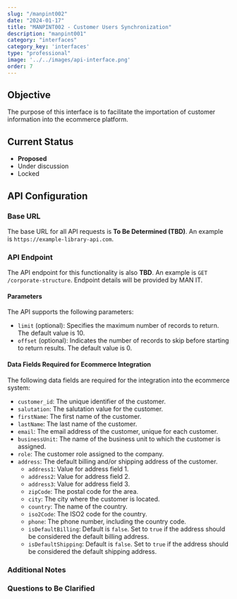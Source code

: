 ```yaml
---
slug: "/manpint002"
date: "2024-01-17"
title: "MANPINT002 - Customer Users Synchronization"
description: "manpint001"
category: "interfaces"
category_key: 'interfaces'
type: "professional"
image: '../../images/api-interface.png'
order: 7
---
```


## Objective

The purpose of this interface is to facilitate the importation of customer information into the ecommerce platform.

## Current Status

- **Proposed**
- Under discussion
- Locked

## API Configuration

### Base URL

The base URL for all API requests is **To Be Determined (TBD)**. An example is `https://example-library-api.com`.

### API Endpoint

The API endpoint for this functionality is also **TBD**. An example is `GET /corporate-structure`. Endpoint details will be provided by MAN IT.

#### Parameters

The API supports the following parameters:

- `limit` (optional): Specifies the maximum number of records to return. The default value is 10.
- `offset` (optional): Indicates the number of records to skip before starting to return results. The default value is 0.

#### Data Fields Required for Ecommerce Integration

The following data fields are required for the integration into the ecommerce system:

- `customer_id`: The unique identifier of the customer.
- `salutation`: The salutation value for the customer.
- `firstName`: The first name of the customer.
- `lastName`: The last name of the customer.
- `email`: The email address of the customer, unique for each customer.
- `businessUnit`: The name of the business unit to which the customer is assigned.
- `role`: The customer role assigned to the company.
- `address`: The default billing and/or shipping address of the customer.
  - `address1`: Value for address field 1.
  - `address2`: Value for address field 2.
  - `address3`: Value for address field 3.
  - `zipCode`: The postal code for the area.
  - `city`: The city where the customer is located.
  - `country`: The name of the country.
  - `iso2Code`: The ISO2 code for the country.
  - `phone`: The phone number, including the country code.
  - `isDefaultBilling`: Default is `false`. Set to `true` if the address should be considered the default billing address.
  - `isDefaultShipping`: Default is `false`. Set to `true` if the address should be considered the default shipping address.

### Additional Notes

### Questions to Be Clarified
